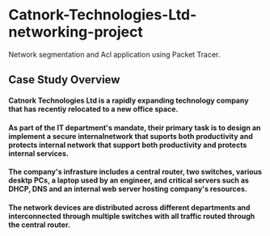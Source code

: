 # Catnork-Technologies-Ltd-networking-project
Network segmentation and Acl application using Packet Tracer.

## Case Study Overview 
#### Catnork Technologies Ltd is a rapidly expanding technology company that has recentiy relocated to a new office space. 
#### As part of the IT department's mandate, their primary task is to design an implement a secure internalnetwork that suports both productivity and protects internal network that support both productivity and protects internal services.
#### The company's infrasture includes a central router, two switches, various desktp PCs, a laptop used by an engineer, and critical servers such as DHCP, DNS and an internal web server hosting company's resources.
#### The network devices are distributed across different departments and interconnected through multiple switches with all traffic routed through the central router.


